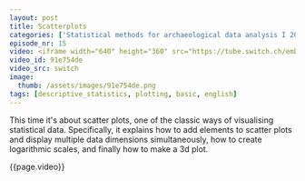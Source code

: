 ```yaml
---
layout: post
title: Scatterplots
categories: ['Statistical methods for archaeological data analysis I 2019']
episode_nr: 15
video: <iframe width="640" height="360" src="https://tube.switch.ch/embed/91e754de" frameborder="0" webkitallowfullscreen mozallowfullscreen allowfullscreen></iframe>
video_id: 91e754de
video_src: switch
image:
  thumb: /assets/images/91e754de.png
tags: [descriptive_statistics, plotting, basic, english]
---
```


This time it's about scatter plots, one of the classic ways of visualising statistical data. Specifically, it explains how to add elements to scatter plots and display multiple data dimensions simultaneously, how to create logarithmic scales, and finally how to make a 3d plot.
<!--more-->
{{page.video}}

